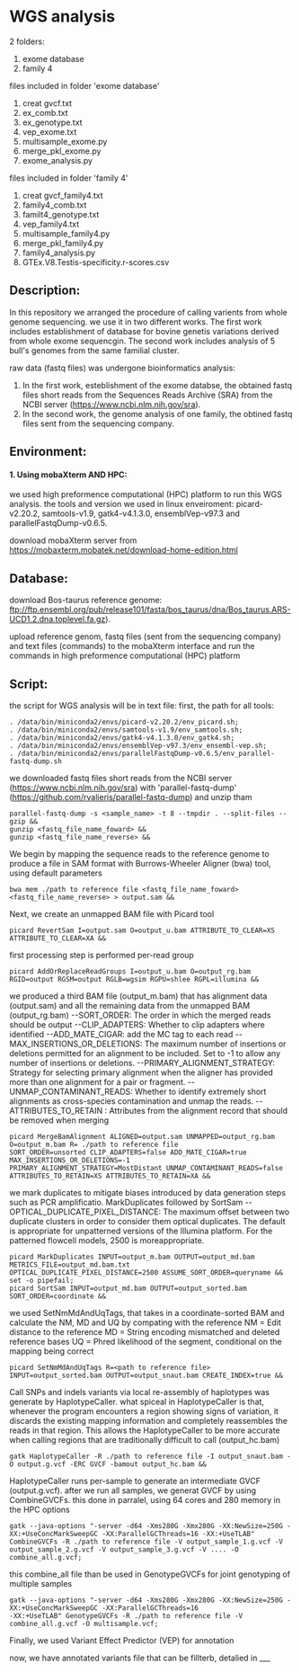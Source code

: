 # WGS analysis
 
2 folders:
1. exome database
2. family 4

files included in folder 'exome database'
1. creat gvcf.txt
2. ex_comb.txt
3. ex_genotype.txt
4. vep_exome.txt
5. multisample_exome.py
6. merge_pkl_exome.py
7. exome_analysis.py

files included in folder 'family 4'
1. creat gvcf_family4.txt
2. family4_comb.txt
3. familt4_genotype.txt
4. vep_family4.txt
5. multisample_family4.py
6. merge_pkl_family4.py
7. family4_analysis.py
8. GTEx.V8.Testis-specificity.r-scores.csv

## Description:

In this repository we arranged the procedure of calling varients from whole genome sequencing.
we use it in two different works. The first work includes establishment of database for bovine genetis 
variations derived from whole exome sequencgin. The second work includes analysis of 5 bull's genomes
from the same familial cluster. 

raw data (fastq files) was undergone bioinformatics analysis:
1. In the first work, esteblishment of the exome databse, the obtained fastq files short reads from
the Sequences Reads Archive (SRA) from the NCBI server (https://www.ncbi.nlm.nih.gov/sra).
2. In the second work, the genome analysis of one family, the obtined fastq files sent from the sequencing company.


## Environment:
#### 1. Using mobaXterm AND HPC:
we used high preformence computational (HPC) platform to run this WGS analysis.
the tools and version we used in linux enveiroment: picard-v2.20.2, samtools-v1.9, 
gatk4-v4.1.3.0, ensemblVep-v97.3 and parallelFastqDump-v0.6.5.

download mobaXterm server from https://mobaxterm.mobatek.net/download-home-edition.html

## Database:
download Bos-taurus reference genome: 
ftp://ftp.ensembl.org/pub/release101/fasta/bos_taurus/dna/Bos_taurus.ARS-UCD1.2.dna.toplevel.fa.gz).

upload reference genom, fastq files (sent from the sequencing company) and text files (commands)
to the mobaXterm interface and run the commands in high preformence computational (HPC) platform

## Script:
the script for WGS analysis will be in text file:
first, the path for all tools: 
```
. /data/bin/miniconda2/envs/picard-v2.20.2/env_picard.sh;
. /data/bin/miniconda2/envs/samtools-v1.9/env_samtools.sh;
. /data/bin/miniconda2/envs/gatk4-v4.1.3.0/env_gatk4.sh;
. /data/bin/miniconda2/envs/ensemblVep-v97.3/env_ensembl-vep.sh;
. /data/bin/miniconda2/envs/parallelFastqDump-v0.6.5/env_parallel-fastq-dump.sh
```

we downloaded fastq files short reads from the NCBI server (https://www.ncbi.nlm.nih.gov/sra)
with 'parallel-fastq-dump' (https://github.com/rvalieris/parallel-fastq-dump) and unzip tham
```
parallel-fastq-dump -s <sample_name> -t 8 --tmpdir . --split-files --gzip &&
gunzip <fastq_file_name_foward> &&
gunzip <fastq_file_name_reverse> &&
```

We begin by mapping the sequence reads to the reference genome to produce a file in SAM format
with Burrows-Wheeler Aligner (bwa) tool, using default parameters
```
bwa mem ./path to reference file <fastq_file_name_foward> <fastq_file_name_reverse> > output.sam &&
```

Next, we create an unmapped BAM file with Picard tool
```
picard RevertSam I=output.sam O=output_u.bam ATTRIBUTE_TO_CLEAR=XS ATTRIBUTE_TO_CLEAR=XA &&
```

first processing step is performed per-read group
```
picard AddOrReplaceReadGroups I=output_u.bam O=output_rg.bam RGID=output RGSM=output RGLB=wgsim RGPU=shlee RGPL=illumina &&
```

we produced a third BAM file (output_m.bam) that has alignment data (output.sam)
and all the remaining data from the unmapped BAM (output_rg.bam)
--SORT_ORDER: The order in which the merged reads should be output
--CLIP_ADAPTERS: Whether to clip adapters where identified
--ADD_MATE_CIGAR: add the MC tag to each read
--MAX_INSERTIONS_OR_DELETIONS: The maximum number of insertions or deletions permitted for an alignment to be included.
Set to -1 to allow any number of insertions or deletions.
--PRIMARY_ALIGNMENT_STRATEGY: Strategy for selecting primary alignment when the aligner has provided more than 
one alignment for a pair or fragment.
--UNMAP_CONTAMINANT_READS: Whether to identify extremely short alignments as cross-species contamination
and unmap the reads. 
--ATTRIBUTES_TO_RETAIN : Attributes from the alignment record that should be removed when merging
```
picard MergeBamAlignment ALIGNED=output.sam UNMAPPED=output_rg.bam O=output_m.bam R= ./path to reference file
SORT_ORDER=unsorted CLIP_ADAPTERS=false ADD_MATE_CIGAR=true MAX_INSERTIONS_OR_DELETIONS=-1 
PRIMARY_ALIGNMENT_STRATEGY=MostDistant UNMAP_CONTAMINANT_READS=false ATTRIBUTES_TO_RETAIN=XS ATTRIBUTES_TO_RETAIN=XA &&
```

we mark duplicates to mitigate biases introduced by data generation steps such as PCR amplificatio.
MarkDuplicates followed by SortSam
--OPTICAL_DUPLICATE_PIXEL_DISTANCE: The maximum offset between two duplicate clusters in order to
consider them optical duplicates. The default is appropriate for unpatterned versions of the 
Illumina platform. For the patterned flowcell models, 2500 is moreappropriate. 
```
picard MarkDuplicates INPUT=output_m.bam OUTPUT=output_md.bam METRICS_FILE=output_md.bam.txt 
OPTICAL_DUPLICATE_PIXEL_DISTANCE=2500 ASSUME_SORT_ORDER=queryname &&
set -o pipefail;
picard SortSam INPUT=output_md.bam OUTPUT=output_sorted.bam SORT_ORDER=coordinate &&
```

we used SetNmMdAndUqTags, that takes in a coordinate-sorted BAM and calculate the NM, MD and UQ by compating with the reference
NM = Edit distance to the reference
MD = String encoding mismatched and deleted reference bases
UQ = Phred likelihood of the segment, conditional on the mapping being correct
```
picard SetNmMdAndUqTags R=<path to reference file> INPUT=output_sorted.bam OUTPUT=output_snaut.bam CREATE_INDEX=true &&
```

Call SNPs and indels variants via local re-assembly of haplotypes was generate by HaplotypeCaller.
what spiceal in HaplotypeCaller is that, whenever the program encounters a region showing signs of variation,
it discards the existing mapping information and completely reassembles the reads in that region.
This allows the HaplotypeCaller to be more accurate when calling regions that are traditionally
difficult to call (output_hc.bam)
```
gatk HaplotypeCaller -R ./path to reference file -I output_snaut.bam -O output.g.vcf -ERC GVCF -bamout output_hc.bam &&
```

HaplotypeCaller runs per-sample to generate an intermediate GVCF (output.g.vcf).
after we run all samples, we generat GVCF by using CombineGVCFs.
this done in parralel, using 64 cores and 280 memory in the HPC options
```
gatk --java-options "-server -d64 -Xms280G -Xmx280G -XX:NewSize=250G -XX:+UseConcMarkSweepGC -XX:ParallelGCThreads=16 -XX:+UseTLAB" CombineGVCFs -R ./path to reference file -V output_sample_1.g.vcf -V output_sample_2.g.vcf -V output_sample_3.g.vcf -V .... -O combine_all.g.vcf;
```

this combine_all file than be used in GenotypeGVCFs for joint genotyping of multiple samples
```
gatk --java-options "-server -d64 -Xms280G -Xmx280G -XX:NewSize=250G -XX:+UseConcMarkSweepGC -XX:ParallelGCThreads=16 
-XX:+UseTLAB" GenotypeGVCFs -R ./path to reference file -V combine_all.g.vcf -O multisample.vcf;
```

Finally, we used Variant Effect Predictor (VEP) for annotation


now, we have annotated variants file that can be fillterb, detalied in ___


